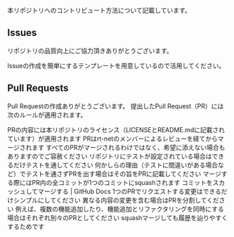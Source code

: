 本リポジトリへのコントリビュート方法について記載しています。

## Issues

リポジトリの品質向上にご協力頂きありがとうございます。

Issueの作成を簡単にするテンプレートを用意しているので活用してください。

## Pull Requests

Pull Requestの作成ありがとうございます。 提出したPull Request（PR）には次のルールが適用されます。

PRの内容には本リポジトリのライセンス（LICENSEとREADME.mdに記載されています）が適用されます
PRはrt-netのメンバーによるレビューを経てからマージされます
すべてのPRがマージされるわけではなく、希望に添えない場合もありますのでご容赦ください
リポジトリにテストが設定されている場合はできるだけテストを通してください
何かしらの理由（テストに間違いがある場合など）でテストを通さずPRを出す場合はその旨をPRに記載してください
マージする際にはPR内の全コミットが1つのコミットにsquashされます
コミットをスカッシュしてマージする | GitHub Docs
1つのPRでリクエストする変更はできるだけシンプルにしてください
異なる内容の変更を含む場合はPRを分割してください
例えば、複数の機能追加したり、機能追加とリファクタリングを同時にする場合はそれぞれ別々のPRとしてください
squashマージしても履歴を辿りやすくするためです
